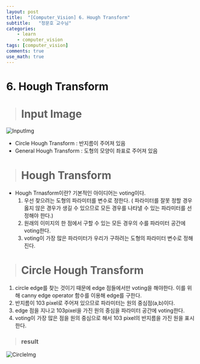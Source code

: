 ```yaml
---
layout: post
title:  "[Computer_Vision] 6. Hough Transform"
subtitle:   "정문호 교수님"
categories: 
    - learn
    - computer_vision
tags: [computer_vision]
comments: true
use_math: true
---
```


# 6. Hough Transform
> # Input Image

![InputImg](https://user-images.githubusercontent.com/69707792/125890718-6d4b6254-f7d2-428f-8eb4-053fcac9b500.JPG)   

* Circle Hough Transform : 반지름이 주어져 있음
* General Hough Transform : 도형의 모양이 좌표로 주어져 있음


> # Hough Transform
- Hough Trnasform이란?
    기본적인 아이디어는 voting이다.
    1. 우선 찾으려는 도형의 파라미터를 변수로 정한다. ( 파라미터를 잘못 정할 경우 옳지 않은 경우가 생길 수 있으므로 모든 경우를 나타낼 수 있는 파라미터를 선정해야 한다.)
    2. 원래의 이미지의 한 점에서 구할 수 있는 모든 경우의 수를 파라미터 공간에 voting한다. 
    3. voting이 가장 많은 파라미터가 우리가 구하려는 도형의 파라미터 변수로 정해진다.

> # Circle Hough Transform

1. circle edge를 찾는 것이기 때문에 edge 점들에서만 voting을 해야한다. 이를 위해 canny edge operator 함수를 이용해 edge를 구한다.
2. 반지름이 103 pixel로 주어져 있으므로 파라미터는 원의 중심점(a,b)이다.
3. edge 점을 지나고 103pixel을 가진 원의 중심을 파라미터 공간에 voting한다.
4. voting이 가장 많은 점을 원의 중심으로 해서 103 pixel의 반지름을 가진 원을 표시한다. 

> ### result

![CircleImg](https://user-images.githubusercontent.com/69707792/125890769-89881e51-4110-4601-8709-95fe6eeb615b.JPG)

